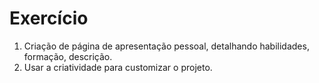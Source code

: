 # Exercício

1. Criação de página de apresentação pessoal, detalhando habilidades, formação, descrição.
2. Usar a criatividade para customizar o projeto.

